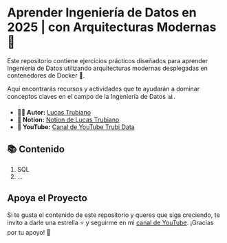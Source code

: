 # Aprender Ingeniería de Datos en 2025 | con Arquitecturas Modernas 🚀
Este repositorio contiene ejercicios prácticos diseñados para aprender Ingeniería de Datos utilizando arquitecturas modernas desplegadas en contenedores de Docker 🐳.

Aquí encontrarás recursos y actividades que te ayudarán a dominar conceptos claves en el campo de la Ingeniería de Datos 📊.

- **👨‍💻 Autor:** [Lucas Trubiano](https://www.linkedin.com/in/lucastrubiano/)
- **📒 Notion:** [Notion de Lucas Trubiano](https://lucastrubiano.notion.site/)
- **🎥 YouTube:** [Canal de YouTube Trubi Data](https://www.youtube.com/@lucastrubiano)

## 📚 Contenido
1. SQL
2. ...

## Apoya el Proyecto
Si te gusta el contenido de este repositorio y queres que siga creciendo, te invito a darle una estrella ⭐️ y seguirme en mi [canal de YouTube](https://www.youtube.com/@lucastrubiano). ¡Gracias por tu apoyo! 🚀